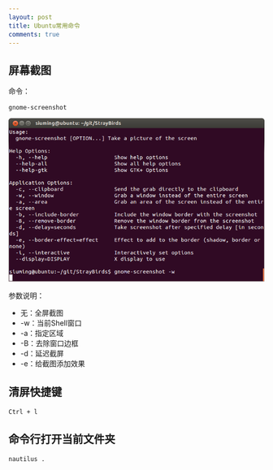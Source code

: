 ```yaml
---
layout: post
title: Ubuntu常用命令 
comments: true
---
```


## 屏幕截图

命令：

    gnome-screenshot

![20150414220109](/images/2015-04-14-ubuntu-command/20150414220109.png)

参数说明：

* 无：全屏截图
* -w：当前Shell窗口
* -a：指定区域
* -B：去除窗口边框
* -d：延迟截屏
* -e：给截图添加效果

## 清屏快捷键

    Ctrl + l

## 命令行打开当前文件夹

    nautilus .


